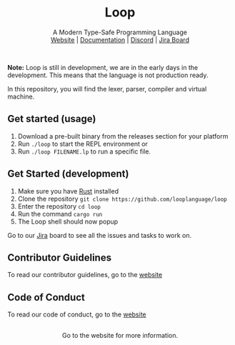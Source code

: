 <h1 align="center">Loop</h1>
    <p align="center">
       A Modern Type-Safe Programming Language<br>
       <a href="https://looplang.org/">Website</a> |
       <a href="https://looplang.org/docs">Documentation</a> |
       <a href="https://discord.gg/CAGR36aD">Discord</a> |
       <a href="https://looplang.atlassian.net/jira/software/c/projects/LOOP/issues">Jira Board</a><br>
    </p>
<br>

**Note:** Loop is still in development, we are in the early days in the development. This means that the language is not production ready.

In this repository, you will find the lexer, parser, compiler and virtual
machine.<br>

## Get started (usage)

1. Download a pre-built binary from the releases section for your platform
2. Run `./loop` to start the REPL environment or
3. Run `./loop FILENAME.lp` to run a specific file.

## Get Started (development)

1. Make sure you have [Rust](https://www.rust-lang.org/) installed
2. Clone the repository `git clone https://github.com/looplanguage/loop`
3. Enter the repository `cd loop`
4. Run the command `cargo run`
5. The Loop shell should now popup

Go to our [Jira](https://looplang.atlassian.net/jira/software/c/projects/LOOP/issues) board to see all the issues and tasks to work on.

## Contributor Guidelines

To read our contributor guidelines, go to the
[website](https://looplang.org/contributor_guidelines)

## Code of Conduct

To read our code of conduct, go to the [website](https://looplang.org/conduct)

##

<p align="center">Go to the website for more information.</p>

